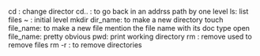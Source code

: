 cd : change director
cd.. : to go back in an addrss path by one level
ls: list files
~ : initial level
mkdir dir_name: to make a new directory
touch file_name: to make a new file mention the file name with its doc type
open file_name: pretty obvious
pwd: print working directory
rm : remove used to remove files
rm -r : to remove directories
